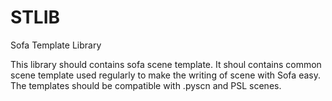 # STLIB
Sofa Template Library

This library should contains sofa scene template.
It shoul contains common scene template used regularly to make the writing of scene with Sofa easy. 
The templates should be compatible with .pyscn and PSL scenes.  
